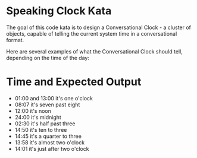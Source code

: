 # Speaking Clock Kata

The goal of this code kata is to design a Conversational Clock - 
a cluster of objects, capable of telling the current system time in a conversational format.


Here are several examples of what the Conversational Clock should tell, depending on the time of the day:

# Time	and Expected Output
- 01:00 and 13:00 it's one o'clock
- 08:07	it's seven past eight
- 12:00	it's noon
- 24:00	it's midnight
- 02:30	it's half past three
- 14:50	it's ten to three
- 14:45	it's a quarter to three
- 13:58	it's almost two o'clock
- 14:01	it's just after two o'clock
